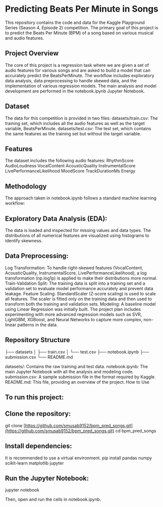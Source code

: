 # Predicting Beats Per Minute in Songs
This repository contains the code and data for the Kaggle Playground Series (Season 4, Episode 2) competition. The primary goal of this project is to predict the Beats Per Minute (BPM) of a song based on various musical and audio features.

## Project Overview
The core of this project is a regression task where we are given a set of audio features for various songs and are asked to build a model that can accurately predict the BeatsPerMinute. The workflow includes exploratory data analysis, data preprocessing to handle skewed data, and the implementation of various regression models.
The main analysis and model development are performed in the notebook.ipynb Jupyter Notebook.

## Dataset
The data for this competition is provided in two files:
datasets/train.csv: The training set, which includes all the audio features as well as the target variable, BeatsPerMinute.
datasets/test.csv: The test set, which contains the same features as the training set but without the target variable.

## Features
The dataset includes the following audio features: 
RhythmScore
AudioLoudness
VocalContent
AcousticQuality
InstrumentalScore
LivePerformanceLikelihood
MoodScore
TrackDurationMs
Energy

## Methodology
The approach taken in notebook.ipynb follows a standard machine learning workflow:
## Exploratory Data Analysis (EDA):
The data is loaded and inspected for missing values and data types.
The distributions of all numerical features are visualized using histograms to identify skewness.
## Data Preprocessing:
Log Transformation: To handle right-skewed features (VocalContent, AcousticQuality, InstrumentalScore, LivePerformanceLikelihood), a log transformation (np.log1p) is applied to make their distributions more normal.
Train-Validation Split: The training data is split into a training set and a validation set to evaluate model performance accurately and prevent data leakage.
Feature Scaling: StandardScaler (Z-score scaling) is used to scale all features. The scaler is fitted only on the training data and then used to transform both the training and validation sets.
Modeling:
A baseline model using Linear Regression was initially built.
The project plan includes experimenting with more advanced regression models such as SVR, LightGBM, XGBoost, and Neural Networks to capture more complex, non-linear patterns in the data.
## Repository Structure
├── datasets
│   ├── train.csv
│   └── test.csv
├── notebook.ipynb
├── submission.csv
└── README.md


datasets/: Contains the raw training and test data.
notebook.ipynb: The main Jupyter Notebook with all the analysis and modeling code.
submission.csv: A sample submission file in the format required by Kaggle.
README.md: This file, providing an overview of the project.
How to Use

## To run this project:

## Clone the repository:
 git clone [https://github.com/smusab9152/bpm_pred_songs.git](https://github.com/smusab9152/bpm_pred_songs.git)
cd bpm_pred_songs



## Install dependencies:
It is recommended to use a virtual environment.
pip install pandas numpy scikit-learn matplotlib jupyter


## Run the Jupyter Notebook:
jupyter notebook

Then, open and run the cells in notebook.ipynb.
